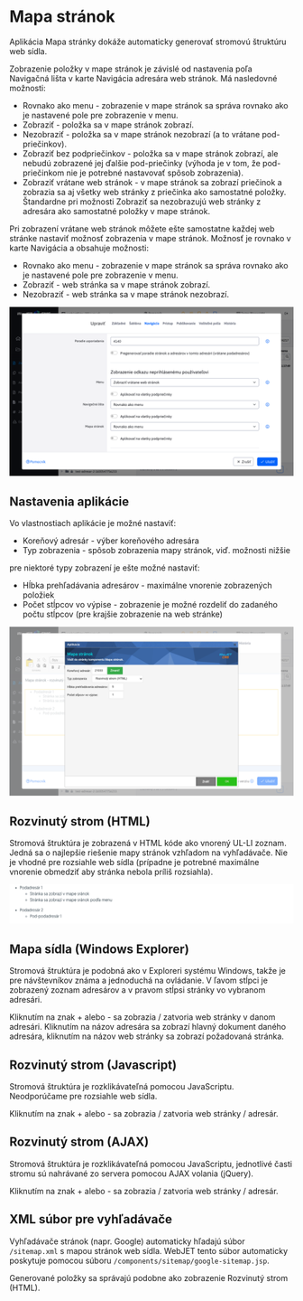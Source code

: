 # Mapa stránok

Aplikácia Mapa stránky dokáže automaticky generovať stromovú štruktúru web sídla.

Zobrazenie položky v mape stránok je závislé od nastavenia poľa Navigačná lišta v karte Navigácia adresára web stránok. Má nasledovné možnosti:

- Rovnako ako menu - zobrazenie v mape stránok sa správa rovnako ako je nastavené pole pre zobrazenie v menu.
- Zobraziť - položka sa v mape stránok zobrazí.
- Nezobraziť - položka sa v mape stránok nezobrazí (a to vrátane pod-priečinkov).
- Zobraziť bez podpriečinkov - položka sa v mape stránok zobrazí, ale nebudú zobrazené jej ďalšie pod-priečinky (výhoda je v tom, že pod-priečinkom nie je potrebné nastavovať spôsob zobrazenia).
- Zobraziť vrátane web stránok - v mape stránok sa zobrazí priečinok a zobrazia sa aj všetky web stránky z priečinka ako samostatné položky. Štandardne pri možnosti Zobraziť sa nezobrazujú web stránky z adresára ako samostatné položky v mape stránok.

Pri zobrazení vrátane web stránok môžete ešte samostatne každej web stránke nastaviť možnosť zobrazenia v mape stránok. Možnosť je rovnako v karte Navigácia a obsahuje možnosti:

- Rovnako ako menu - zobrazenie v mape stránok sa správa rovnako ako je nastavené pole pre zobrazenie v menu.
- Zobraziť - web stránka sa v mape stránok zobrazí.
- Nezobraziť - web stránka sa v mape stránok nezobrazí.

![](groups-dialog.png)

## Nastavenia aplikácie

Vo vlastnostiach aplikácie je možné nastaviť:

  - Koreňový adresár - výber koreňového adresára
  - Typ zobrazenia - spôsob zobrazenia mapy stránok, viď. možnosti nižšie

pre niektoré typy zobrazení je ešte možné nastaviť:

  - Hĺbka prehľadávania adresárov - maximálne vnorenie zobrazených položiek
  - Počet stĺpcov vo výpise - zobrazenie je možné rozdeliť do zadaného počtu stĺpcov (pre krajšie zobrazenie na web stránke)

![](editor-dialog.png)

## Rozvinutý strom (HTML)

Stromová štruktúra je zobrazená v HTML kóde ako vnorený UL-LI zoznam. Jedná sa o najlepšie riešenie mapy stránok vzhľadom na vyhľadávače. Nie je vhodné pre rozsiahle web sídla (prípadne je potrebné maximálne vnorenie obmedziť aby stránka nebola príliš rozsiahla).

![](sitemap.png)

## Mapa sídla (Windows Explorer)

Stromová štruktúra je podobná ako v Exploreri systému Windows, takže je pre návštevníkov známa a jednoduchá na ovládanie. V ľavom stĺpci je zobrazený zoznam adresárov a v pravom stĺpsi stránky vo vybranom adresári.

Kliknutím na znak + alebo - sa zobrazia / zatvoria web stránky v danom adresári. Kliknutím na názov adresára sa zobrazí hlavný dokument daného adresára, kliknutím na názov web stránky sa zobrazí požadovaná stránka.

## Rozvinutý strom (Javascript)

Stromová štruktúra je rozklikávateľná pomocou JavaScriptu. Neodporúčame pre rozsiahle web sídla.

Kliknutím na znak + alebo - sa zobrazia / zatvoria web stránky / adresár.

## Rozvinutý strom (AJAX)

Stromová štruktúra je rozklikávateľná pomocou JavaScriptu, jednotlivé časti stromu sú nahrávané zo servera pomocou AJAX volania (jQuery).

Kliknutím na znak + alebo - sa zobrazia / zatvoria web stránky / adresár.

## XML súbor pre vyhľadávače

Vyhľadávače stránok (napr. Google) automaticky hľadajú súbor ```/sitemap.xml``` s mapou stránok web sídla. WebJET tento súbor automaticky poskytuje pomocou súboru ```/components/sitemap/google-sitemap.jsp```.

Generované položky sa správajú podobne ako zobrazenie Rozvinutý strom (HTML).
